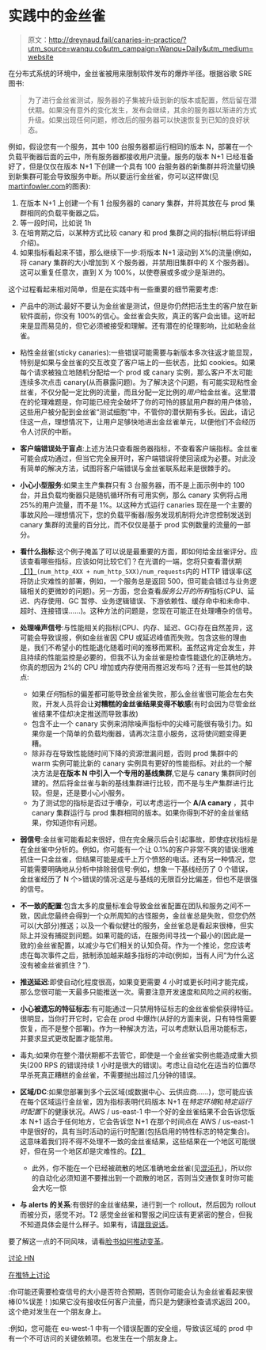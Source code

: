 # 实践中的金丝雀

> 原文：<http://dreynaud.fail/canaries-in-practice/?utm_source=wanqu.co&utm_campaign=Wanqu+Daily&utm_medium=website>

在分布式系统的环境中，金丝雀被用来限制软件发布的爆炸半径。根据谷歌 SRE 图书:

> 为了进行金丝雀测试，服务器的子集被升级到新的版本或配置，然后留在潜伏期。如果没有意外的变化发生，发布会继续，其余的服务器以渐进的方式升级。如果出现任何问题，修改后的服务器可以快速恢复到已知的良好状态。

例如，假设您有一个服务，其中 100 台服务器都运行相同的版本 N，部署在一个负载平衡器后面的云中，所有服务器都接收用户流量。服务的版本 N+1 已经准备好了，但是仅仅在版本 N+1 下创建一个具有 100 台服务器的新集群并将流量切换到新集群可能会导致服务中断。所以要运行金丝雀，你可以这样做(见[martinfowler.com](https://martinfowler.com/bliki/CanaryRelease.html)的图表):

1.  在版本 N+1 上创建一个有 1 台服务器的 canary 集群，并将其放在与 prod 集群相同的负载平衡器之后。
2.  等一段时间，比如说 1h
3.  在培育期之后，以某种方式比较 canary 和 prod 集群之间的指标(稍后将详细介绍)。
4.  如果指标看起来不错，那么继续下一步:将版本 N+1 滚动到 X%的流量(例如，将 canary 集群的大小增加到 X 个服务器，并禁用旧集群中的 X 个服务器)。这可以重复任意次，直到 X 为 100%，以使卷展或多或少是渐进的。

这个过程看起来相对简单，但是在实践中有一些重要的细节需要考虑:

*   产品中的测试:最好不要认为金丝雀是测试，但是你仍然把活生生的客户放在新软件面前，你没有 100%的信心。金丝雀会失败，真正的客户会出错。这听起来是显而易见的，但它必须被接受和理解。还有潜在的伦理影响，比如粘金丝雀。

*   粘性金丝雀(sticky canaries):一些错误可能需要与新版本多次往返才能显现，特别是如果与金丝雀的交互改变了客户端上的一些状态，比如 cookies。如果每个请求被独立地随机分配给一个 prod 或 canary 实例，那么客户不太可能连续多次点击 canary(从而暴露问题)。为了解决这个问题，有可能实现粘性金丝雀，不仅分配一定比例的流量，而且分配一定比例的*用户*给金丝雀。这里潜在的伦理难题是，你可能已经完全破坏了你的可怜的豚鼠用户群的用户体验，这些用户被分配到金丝雀“测试细胞”中，不管你的潜伏期有多长。因此，请记住这一点，理想情况下，让用户足够快地进出金丝雀单元，以便他们不会经历令人讨厌的中断。

*   **客户端错误处于盲点**:上述方法只查看服务器指标，不查看客户端指标。金丝雀可能会成功通过，但当它完全展开时，客户端错误将使回滚成为必要。对此没有简单的解决方法，试图将客户端错误与金丝雀联系起来是很棘手的。

*   **小心小型服务**:如果主生产集群只有 3 台服务器，而不是上面示例中的 100 台，并且负载均衡器只是随机循环所有可用实例，那么 canary 实例将占用 25%的用户流量，而不是 1%。以这种方式运行 canaries 现在是一个主要的事故风险—理想情况下，您的负载平衡器/服务发现机制将允许您控制发送到 canary 集群的流量的百分比，而不仅仅是基于 prod 实例数量的流量的一部分。

*   **看什么指标**:这个例子掩盖了可以说是最重要的方面，即如何给金丝雀评分。应该查看哪些指标，应该如何比较它们？在光谱的一端，您将只查看潜伏期[【1】](#footnote1)`(num_http_4XX + num_http_5XX)/num_requests`内的 HTTP 错误率(这将防止灾难性的部署，例如，一个服务总是返回 500，但可能会错过与业务逻辑相关的更微妙的问题)。另一方面，您会查看*服务公开的所有*指标(CPU、延迟、内存使用、GC 暂停、业务逻辑错误、下游依赖性、缓存命中和未命中、超时、连接错误……)。这种方法的问题是，您现在可能正在处理嘈杂的信号。

*   **处理噪声信号**:与性能相关的指标(CPU、内存、延迟、GC)存在自然差异，这可能会导致误报，例如金丝雀因 CPU 或延迟峰值而失败。包含这些的理由是，我们不希望小的性能退化随着时间的推移而累积。虽然这肯定会发生，并且持续的性能监控是必要的，但我不认为金丝雀是检查性能退化的正确地方。你真的想因为 2%的 CPU 增加或内存使用而推迟发布吗？还有一些其他的缺点:
    *   如果*任何*指标的偏差都可能导致金丝雀失败，那么金丝雀很可能会左右失败，开发人员将会让**对糟糕的金丝雀结果变得不敏感**(有时会因为尽管金丝雀结果不佳却决定推送而导致事故)
    *   包含不止一个 canary 实例来消除噪声指标中的尖峰可能很有吸引力。如果你是一个简单的负载均衡器，请再次注意小服务，这将使问题变得更糟。
    *   除非存在导致性能随时间下降的资源泄漏问题，否则 prod 集群中的 warm 实例可能比新的 canary 实例具有更好的性能指标。对此的一个解决方法是**在版本 N 中引入一个专用的基线集群**,它是与 canary 集群同时创建的。然后将金丝雀与新的基线集群进行比较，而不是与生产集群进行比较。但是，还是要小心小服务。
    *   为了测试您的指标是否过于嘈杂，可以考虑运行一个 **A/A canary** ，其中 canary 集群运行与 prod 集群相同的版本。如果你得到不好的金丝雀结果，你知道你有问题。
*   **弱信号**:金丝雀可能看起来很好，但在完全展示后会引起事故，即使症状指标是在金丝雀中分析的。例如，你可能有一个让 0.1%的客户非常不爽的错误:很难抓住一只金丝雀，但结果可能是成千上万个愤怒的电话。还有另一种情况，您可能需要明确地从分析中排除弱信号:例如，想象一下基线经历了 0 个错误，金丝雀经历了 N 个>错误的情况:这是与基线的无限百分比偏差，但也不是很强的信号。

*   **不一致的配置**:包含太多的度量标准会导致金丝雀配置在团队和服务之间不一致，因此您最终会得到一个众所周知的古怪服务，金丝雀总是失败，但您仍然可以(大部分)推送；以及一个看似健壮的服务，金丝雀总是看起来很棒，但实际上并没有捕捉到问题。如果可能的话，在服务间寻找一个最小的(因此是一致的)金丝雀配置，以减少与它们相关的认知负荷。作为一个推论，您应该考虑在每次事件之后，抵制添加越来越多指标的冲动(例如，当有人问“为什么这没有被金丝雀抓住？”).

*   **推送延迟**:即使自动化程度很高，如果变更需要 4 小时或更长时间才能完成，那么您很可能一天最多只能推送一次。需要注意开发速度和风险之间的权衡。

*   **小心被遗忘的特征标志**:有可能通过一只禁用特征标志的金丝雀偷偷获得特征。很明显，当你打开它时，它会在 prod 中爆炸(从好的方面来说，只有特性需要恢复，而不是整个部署)。作为一种解决方法，可以考虑默认启用功能标志，并要求显式更改配置才能禁用。

*   毒丸:如果你在整个潜伏期都不去管它，即使是一个金丝雀实例也能造成重大损失(200 RPS 的错误持续 1 小时是很大的错误)。考虑让自动化在适当的位置尽早杀死真正糟糕的金丝雀，不需要抛出超过几分钟的错误。

*   **区域/DC**:如果您部署到多个云区域(或数据中心、云供应商……)，您可能应该在每个区域运行金丝雀，因为指标表明代码版本 N+1 在*特定环境*和*特定运行时配置*下的健康状况。AWS / us-east-1 中一个好的金丝雀结果不会告诉您版本 N+1 适合于任何地方，它会告诉您 N+1 在那个时间点在 AWS / us-east-1 中是很好的，具有当时活动的运行时配置(包括启用的特性标志的特定集合)。这意味着我们将不得不处理不一致的金丝雀结果，这些结果在一个地区可能很好，但在另一个地区却是灾难性的。[【2】](#footnote2)
    *   此外，你不能在一个已经被疏散的地区准确地金丝雀(见[混沌孔](https://medium.com/netflix-techblog/chaos-engineering-upgraded-878d341f15fa))，所以你的自动化必须知道不要推出到一个疏散的地区，否则当交通恢复时你可能会大吃一惊
*   **与 alerts 的关系**:有很好的金丝雀结果，进行到一个 rollout，然后因为 rollout 而被分页，感觉不对。T2 感觉金丝雀和警报之间应该有更紧密的整合，但我不知道具体会是什么样子。如果有，请[跟我说话](https://twitter.com/FakeRyanGosling)。

要了解这一点的不同风味，请看[脸书如何推动变革](https://code.facebook.com/posts/270314900139291/rapid-release-at-massive-scale/)。

[讨论 HN](https://news.ycombinator.com/item?id=16199499)

[在推特上讨论](https://twitter.com/FakeRyanGosling/status/948710942082154496)

:你可能还需要检查信号的大小是否符合预期，否则你可能会认为金丝雀看起来很棒(0%误差！)如果它没有接收任何客户流量，而只是为健康检查请求返回 200。这个绝对发生在一个朋友身上。

:例如，您可能在 eu-west-1 中有一个错误配置的安全组，导致该区域的 prod 中有一个不可访问的关键依赖项。也发生在一个朋友身上。